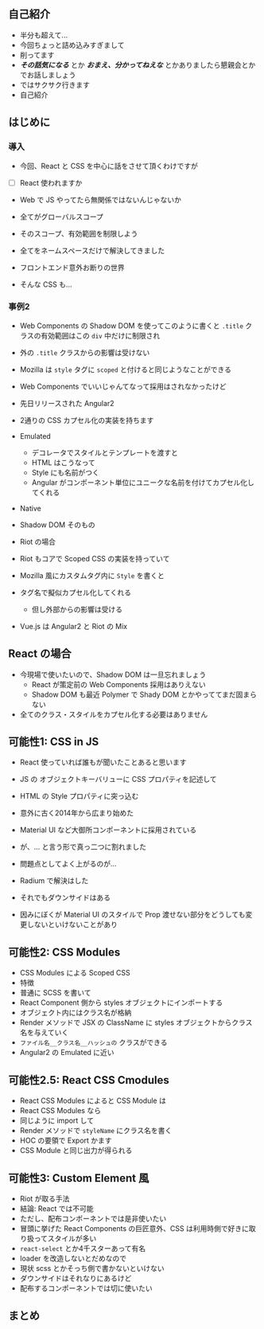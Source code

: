 ## 自己紹介
- 半分も超えて...
- 今回ちょっと詰め込みすぎまして
- 削ってます
- ***その話気になる*** とか ***おまえ、分かってねえな*** とかありましたら懇親会とかでお話しましょう
- ではサクサク行きます
- 自己紹介


## はじめに
### 導入
- 今回、React と CSS を中心に話をさせて頂くわけですが
- [ ] React 使われますか
- Web で JS やってたら無関係ではないんじゃないか
- 全てがグローバルスコープ
- そのスコープ、有効範囲を制限しよう

- 全てをネームスペースだけで解決してきました
- フロントエンド意外お断りの世界
- そんな CSS も...

### 事例2
- Web Components の Shadow DOM を使ってこのように書くと `.title` クラスの有効範囲はこの `div` 中だけに制限され
- 外の `.title` クラスからの影響は受けない
- Mozilla は `style` タグに `scoped` と付けると同じようなことができる
- Web Components でいいじゃんてなって採用はされなかったけど

- 先日リリースされた Angular2
- 2通りの CSS カプセル化の実装を持ちます
- Emulated
  - デコレータでスタイルとテンプレートを渡すと
  - HTML はこうなって
  - Style にも名前がつく
  - Angular がコンポーネント単位にユニークな名前を付けてカプセル化してくれる
- Native
- Shadow DOM そのもの

- Riot の場合
- Riot もコアで Scoped CSS の実装を持っていて
- Mozilla 風にカスタムタグ内に `Style` を書くと
- タグ名で擬似カプセル化してくれる
  - 但し外部からの影響は受ける

- Vue.js は Angular2 と Riot の Mix


## React の場合
- 今現場で使いたいので、Shadow DOM は一旦忘れましょう
  - React が策定前の Web Components 採用はありえない
  - Shadow DOM も最近 Polymer で Shady DOM とかやっててまだ固まらない
- 全てのクラス・スタイルをカプセル化する必要はありません


## 可能性1: CSS in JS
- React 使っていれば誰もが聞いたことあると思います
- JS の オブジェクトキーバリューに CSS プロパティを記述して
- HTML の Style プロパティに突っ込む
- 意外に古く2014年から広まり始めた

- Material UI など大御所コンポーネントに採用されている
- が、... と言う形で真っ二つに割れました
- 問題点としてよく上がるのが...
- Radium で解決はした
- それでもダウンサイドはある
- 因みにぼくが Material UI のスタイルで Prop 渡せない部分をどうしても変更しないといけないことがあり


## 可能性2: CSS Modules
- CSS Modules による Scoped CSS
- 特徴
- 普通に SCSS を書いて
- React Component 側から styles オブジェクトにインポートする
- オブジェクト内にはクラス名が格納
- Render メソッドで JSX の ClassName に styles オブジェクトからクラス名を与えていく
- `ファイル名__クラス名__ハッシュの` クラスができる
- Angular2 の Emulated に近い


## 可能性2.5: React CSS Cmodules
- React CSS Modules によると CSS Module は
- React CSS Modules なら
- 同じように import して
- Render メソッドで `styleName` にクラス名を書く
- HOC の要領で Export かます
- CSS Module と同じ出力が得られる


## 可能性3: Custom Element 風
- Riot が取る手法
- 結論: React では不可能
- ただし、配布コンポーネントでは是非使いたい
- 冒頭に挙げた React Components の巨匠意外、CSS は利用時側で好きに取り扱ってスタイルが多い
- `react-select` とか4千スターあって有名
- loader を改造しないとだめなので
- 現状 scss とかそっち側で書かないといけない
- ダウンサイドはそれなりにあるけど
- 配布するコンポーネントでは切に使いたい


## まとめ
